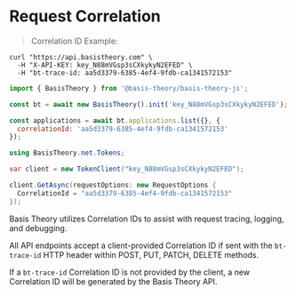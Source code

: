 # Request Correlation

> Correlation ID Example:

```shell
curl "https://api.basistheory.com" \
  -H "X-API-KEY: key_N88mVGsp3sCXkykyN2EFED" \
  -H "bt-trace-id: aa5d3379-6385-4ef4-9fdb-ca1341572153"
```

```javascript
import { BasisTheory } from '@basis-theory/basis-theory-js';

const bt = await new BasisTheory().init('key_N88mVGsp3sCXkykyN2EFED');

const applications = await bt.applications.list({}, {
  correlationId: 'aa5d3379-6385-4ef4-9fdb-ca1341572153'
});
```

```csharp
using BasisTheory.net.Tokens;

var client = new TokenClient("key_N88mVGsp3sCXkykyN2EFED");

client.GetAsync(requestOptions: new RequestOptions {
  CorrelationId = "aa5d3379-6385-4ef4-9fdb-ca1341572153"
});
```

Basis Theory utilizes Correlation IDs to assist with request tracing, logging, and debugging.

All API endpoints accept a client-provided Correlation ID if sent with the `bt-trace-id` HTTP header within POST, PUT, PATCH, DELETE methods.

If a `bt-trace-id` Correlation ID is not provided by the client, a new Correlation ID will be generated by the Basis Theory API.
